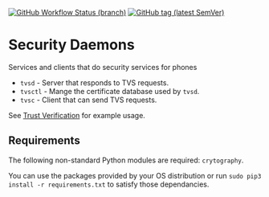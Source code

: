 [![GitHub Workflow Status (branch)](https://img.shields.io/github/workflow/status/usecallmanagernz/daemons/python%20lint/master?label=python%20lint)](https://github.com/usecallmanagernz/daemons/actions/workflows/pylint.yml) [![GitHub tag (latest SemVer)](https://img.shields.io/github/v/tag/usecallmanagernz/daemons?color=blue&label=version&sort=semver)](https://github.com/usecallmanagernz/daemons/releases)

# Security Daemons 

Services and clients that do security services for phones

* `tvsd` - Server that responds to TVS requests. 
* `tvsctl` - Mange the certificate database used by `tvsd`.
* `tvsc` - Client that can send TVS requests. 

See [Trust Verification](http://usecallmanager.nz/trust-verification.html) for
example usage.

## Requirements

The following non-standard Python modules are required: `crytography`.

You can use the packages provided by your OS distribution or run
`sudo pip3 install -r requirements.txt` to satisfy those dependancies.
